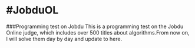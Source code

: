 #JobduOL
============================

###Programming test on Jobdu
  This is a programming test on the Jobdu Online judge, which includes over 500 titles about algorithms.From now on, 
I will solve them day by day and update to here.
